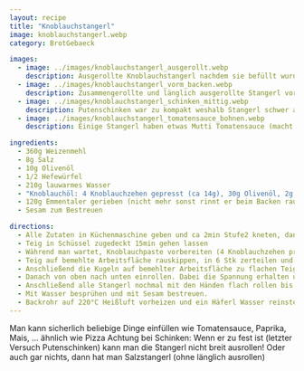 ```yaml
---
layout: recipe
title: "Knoblauchstangerl"
image: knoblauchstangerl.webp
category: BrotGebaeck

images:
  - image: ../images/knoblauchstangerl_ausgerollt.webp
    description: Ausgerollte Knoblauchstangerl nachdem sie befüllt wurden (1x nur Knoblauch, 2x +Käse, 2x +Schinken, 1x +Mais). Knoblauch, Käse, Schinken, Mais war fast am Besten!
  - image: ../images/knoblauchstangerl_vorm_backen.webp
    description: Zusammengerollte und länglich ausgerollte Stangerl vor dem Backen
  - image: ../images/knoblauchstangerl_schinken_mittig.webp
    description: Putenschinken war zu kompakt weshalb Stangerl schwer auszurollen waren. Besser dünnen, leicht reißenden Schinken nehmen
  - image: ../images/knoblauchstangerl_tomatensauce_bohnen.webp
    description: Einige Stangerl haben etwas Mutti Tomatensauce (macht super Pizzageschmack) und/oder schwarze Bohnen (passen sehr gut machen Stangerl aber trockener)

ingredients:
  - 360g Weizenmehl
  - 8g Salz
  - 10g Olivenöl
  - 1/2 Hefewürfel
  - 210g lauwarmes Wasser
  - "Knoblauchöl: 4 Knoblauchzehen gepresst (ca 14g), 30g Olivenöl, 2g Salz"
  - 120g Emmentaler gerieben (nicht mehr sonst rinnt er beim Backen raus)
  - Sesam zum Bestreuen

directions:
  - Alle Zutaten in Küchenmaschine geben und ca 2min Stufe2 kneten, danach 5min Stufe3 kneten.
  - Teig in Schüssel zugedeckt 15min gehen lassen
  - Während man wartet, Knoblauchpaste vorbereiten (4 Knoblauchzehen pressen und mit Olivenöl und Salz vermischen) und Käse reiben
  - Teig auf bemehlte Arbeitsfläche rauskippen, in 6 Stk zerteilen und Kugeln formen (wie bei Semmeln etc) und 15min rasten lassen
  - Anschließend die Kugeln auf bemehlter Arbeitsfläche zu flachen Teigfladen ausrollen und zunächst das Knoblauchöl, dann den Käse darauf verteilen
  - Danach von oben nach unten einrollen. Dabei die Spannung erhalten und die Teigrolle beim rollen etwas zu den Rändern rausziehen (damit die Ränder wie Salzstangerl aussehen).
  - Anschließend alle Stangerl nochmal mit den Händen flach rollen bis sie so breit wie das Backblech sind.
  - Mit Wasser besprühen und mit Sesam bestreuen.
  - Backrohr auf 220°C Heißluft vorheizen und ein Häferl Wasser reinstellen. Wenn vorgeheizt, Stangerl nochmal besprühen und für 15-18min ins Backrohr geben
---
```


Man kann sicherlich beliebige Dinge einfüllen wie Tomatensauce, Paprika, Mais, ... ähnlich wie Pizza
Achtung bei Schinken: Wenn er zu fest ist (letzter Versuch Putenschinken) kann man die Stangerl nicht breit ausrollen!
Oder auch gar nichts, dann hat man Salzstangerl (ohne länglich ausrollen)
